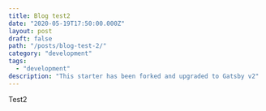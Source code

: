 ```yaml
---
title: Blog test2
date: "2020-05-19T17:50:00.000Z"
layout: post
draft: false
path: "/posts/blog-test-2/"
category: "development"
tags:
  - "development"
description: "This starter has been forked and upgraded to Gatsby v2"
---
```


Test2